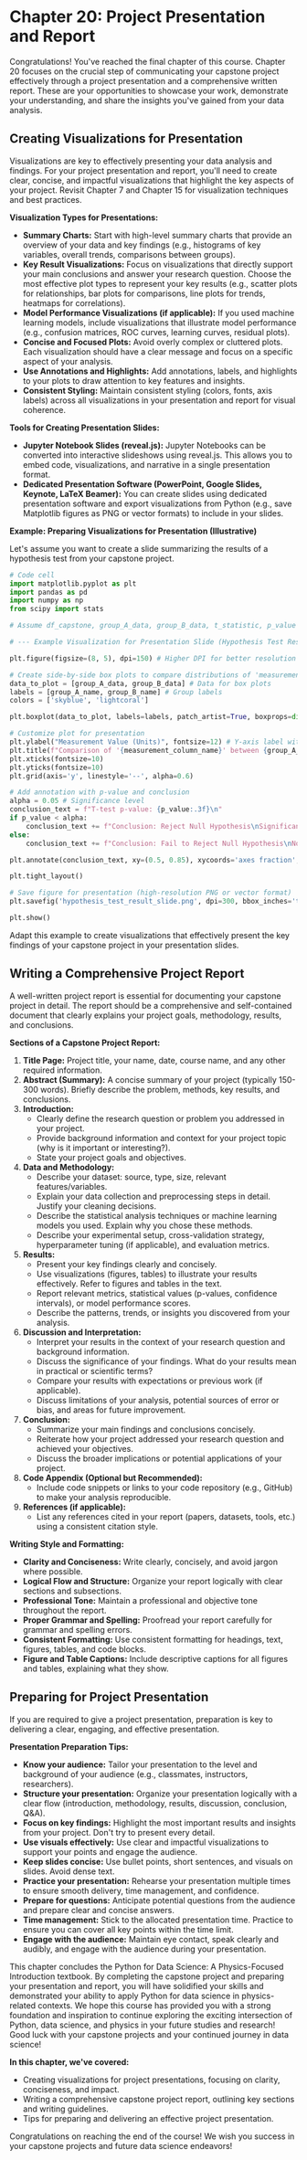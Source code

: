 # Chapter 20: Project Presentation and Report

Congratulations! You've reached the final chapter of this course. Chapter 20 focuses on the crucial step of communicating your capstone project effectively through a project presentation and a comprehensive written report. These are your opportunities to showcase your work, demonstrate your understanding, and share the insights you've gained from your data analysis.

## Creating Visualizations for Presentation

Visualizations are key to effectively presenting your data analysis and findings. For your project presentation and report, you'll need to create clear, concise, and impactful visualizations that highlight the key aspects of your project. Revisit Chapter 7 and Chapter 15 for visualization techniques and best practices.

**Visualization Types for Presentations:**

*   **Summary Charts:** Start with high-level summary charts that provide an overview of your data and key findings (e.g., histograms of key variables, overall trends, comparisons between groups).
*   **Key Result Visualizations:** Focus on visualizations that directly support your main conclusions and answer your research question. Choose the most effective plot types to represent your key results (e.g., scatter plots for relationships, bar plots for comparisons, line plots for trends, heatmaps for correlations).
*   **Model Performance Visualizations (if applicable):** If you used machine learning models, include visualizations that illustrate model performance (e.g., confusion matrices, ROC curves, learning curves, residual plots).
*   **Concise and Focused Plots:** Avoid overly complex or cluttered plots. Each visualization should have a clear message and focus on a specific aspect of your analysis.
*   **Use Annotations and Highlights:** Add annotations, labels, and highlights to your plots to draw attention to key features and insights.
*   **Consistent Styling:** Maintain consistent styling (colors, fonts, axis labels) across all visualizations in your presentation and report for visual coherence.

**Tools for Creating Presentation Slides:**

*   **Jupyter Notebook Slides (reveal.js):** Jupyter Notebooks can be converted into interactive slideshows using reveal.js. This allows you to embed code, visualizations, and narrative in a single presentation format.
*   **Dedicated Presentation Software (PowerPoint, Google Slides, Keynote, LaTeX Beamer):** You can create slides using dedicated presentation software and export visualizations from Python (e.g., save Matplotlib figures as PNG or vector formats) to include in your slides.

**Example: Preparing Visualizations for Presentation (Illustrative)**

Let's assume you want to create a slide summarizing the results of a hypothesis test from your capstone project.

```python
# Code cell
import matplotlib.pyplot as plt
import pandas as pd
import numpy as np
from scipy import stats

# Assume df_capstone, group_A_data, group_B_data, t_statistic, p_value from Chapter 19 example

# --- Example Visualization for Presentation Slide (Hypothesis Test Results) ---

plt.figure(figsize=(8, 5), dpi=150) # Higher DPI for better resolution in presentations

# Create side-by-side box plots to compare distributions of 'measurement_column' for two groups
data_to_plot = [group_A_data, group_B_data] # Data for box plots
labels = [group_A_name, group_B_name] # Group labels
colors = ['skyblue', 'lightcoral']

plt.boxplot(data_to_plot, labels=labels, patch_artist=True, boxprops=dict(facecolor='lightgray'), medianprops=dict(color='black')) # Box plots

# Customize plot for presentation
plt.ylabel("Measurement Value (Units)", fontsize=12) # Y-axis label with units
plt.title(f"Comparison of '{measurement_column_name}' between {group_A_name} and {group_B_name}", fontsize=14, fontweight='bold') # Informative title
plt.xticks(fontsize=10)
plt.yticks(fontsize=10)
plt.grid(axis='y', linestyle='--', alpha=0.6)

# Add annotation with p-value and conclusion
alpha = 0.05 # Significance level
conclusion_text = f"T-test p-value: {p_value:.3f}\n"
if p_value < alpha:
    conclusion_text += f"Conclusion: Reject Null Hypothesis\nSignificant difference (p < {alpha})"
else:
    conclusion_text += f"Conclusion: Fail to Reject Null Hypothesis\nNo significant difference (p >= {alpha})"

plt.annotate(conclusion_text, xy=(0.5, 0.85), xycoords='axes fraction', fontsize=10, bbox=dict(facecolor='white', alpha=0.7, edgecolor='none')) # Annotation box

plt.tight_layout()

# Save figure for presentation (high-resolution PNG or vector format)
plt.savefig('hypothesis_test_result_slide.png', dpi=300, bbox_inches='tight') # High DPI for presentation slide

plt.show()
```

Adapt this example to create visualizations that effectively present the key findings of your capstone project in your presentation slides.

## Writing a Comprehensive Project Report

A well-written project report is essential for documenting your capstone project in detail. The report should be a comprehensive and self-contained document that clearly explains your project goals, methodology, results, and conclusions.

**Sections of a Capstone Project Report:**

1.  **Title Page:** Project title, your name, date, course name, and any other required information.
2.  **Abstract (Summary):** A concise summary of your project (typically 150-300 words). Briefly describe the problem, methods, key results, and conclusions.
3.  **Introduction:**
    *   Clearly define the research question or problem you addressed in your project.
    *   Provide background information and context for your project topic (why is it important or interesting?).
    *   State your project goals and objectives.
4.  **Data and Methodology:**
    *   Describe your dataset: source, type, size, relevant features/variables.
    *   Explain your data collection and preprocessing steps in detail. Justify your cleaning decisions.
    *   Describe the statistical analysis techniques or machine learning models you used. Explain why you chose these methods.
    *   Describe your experimental setup, cross-validation strategy, hyperparameter tuning (if applicable), and evaluation metrics.
5.  **Results:**
    *   Present your key findings clearly and concisely.
    *   Use visualizations (figures, tables) to illustrate your results effectively. Refer to figures and tables in the text.
    *   Report relevant metrics, statistical values (p-values, confidence intervals), or model performance scores.
    *   Describe the patterns, trends, or insights you discovered from your analysis.
6.  **Discussion and Interpretation:**
    *   Interpret your results in the context of your research question and background information.
    *   Discuss the significance of your findings. What do your results mean in practical or scientific terms?
    *   Compare your results with expectations or previous work (if applicable).
    *   Discuss limitations of your analysis, potential sources of error or bias, and areas for future improvement.
7.  **Conclusion:**
    *   Summarize your main findings and conclusions concisely.
    *   Reiterate how your project addressed your research question and achieved your objectives.
    *   Discuss the broader implications or potential applications of your project.
8.  **Code Appendix (Optional but Recommended):**
    *   Include code snippets or links to your code repository (e.g., GitHub) to make your analysis reproducible.
9.  **References (if applicable):**
    *   List any references cited in your report (papers, datasets, tools, etc.) using a consistent citation style.

**Writing Style and Formatting:**

*   **Clarity and Conciseness:** Write clearly, concisely, and avoid jargon where possible.
*   **Logical Flow and Structure:** Organize your report logically with clear sections and subsections.
*   **Professional Tone:** Maintain a professional and objective tone throughout the report.
*   **Proper Grammar and Spelling:** Proofread your report carefully for grammar and spelling errors.
*   **Consistent Formatting:** Use consistent formatting for headings, text, figures, tables, and code blocks.
*   **Figure and Table Captions:** Include descriptive captions for all figures and tables, explaining what they show.

## Preparing for Project Presentation

If you are required to give a project presentation, preparation is key to delivering a clear, engaging, and effective presentation.

**Presentation Preparation Tips:**

*   **Know your audience:** Tailor your presentation to the level and background of your audience (e.g., classmates, instructors, researchers).
*   **Structure your presentation:** Organize your presentation logically with a clear flow (introduction, methodology, results, discussion, conclusion, Q&A).
*   **Focus on key findings:** Highlight the most important results and insights from your project. Don't try to present every detail.
*   **Use visuals effectively:** Use clear and impactful visualizations to support your points and engage the audience.
*   **Keep slides concise:** Use bullet points, short sentences, and visuals on slides. Avoid dense text.
*   **Practice your presentation:** Rehearse your presentation multiple times to ensure smooth delivery, time management, and confidence.
*   **Prepare for questions:** Anticipate potential questions from the audience and prepare clear and concise answers.
*   **Time management:** Stick to the allocated presentation time. Practice to ensure you can cover all key points within the time limit.
*   **Engage with the audience:** Maintain eye contact, speak clearly and audibly, and engage with the audience during your presentation.

This chapter concludes the Python for Data Science: A Physics-Focused Introduction textbook. By completing the capstone project and preparing your presentation and report, you will have solidified your skills and demonstrated your ability to apply Python for data science in physics-related contexts. We hope this course has provided you with a strong foundation and inspiration to continue exploring the exciting intersection of Python, data science, and physics in your future studies and research! Good luck with your capstone projects and your continued journey in data science!

**In this chapter, we've covered:**

*   Creating visualizations for project presentations, focusing on clarity, conciseness, and impact.
*   Writing a comprehensive capstone project report, outlining key sections and writing guidelines.
*   Tips for preparing and delivering an effective project presentation.

Congratulations on reaching the end of the course! We wish you success in your capstone projects and future data science endeavors!
